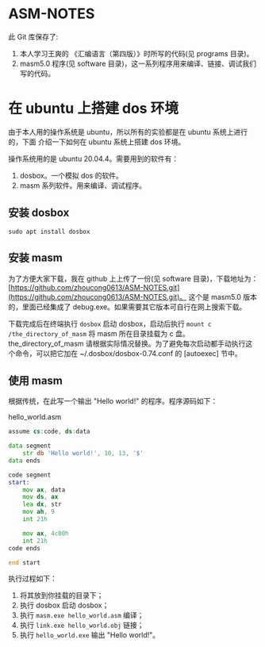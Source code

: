 # ASM-NOTES

此 Git 库保存了:

1. 本人学习王爽的 《汇编语言（第四版）》时所写的代码(见 programs 目录)。
2. masm5.0 程序(见 software 目录)，这一系列程序用来编译、链接、调试我们写的代码。

# 在 ubuntu 上搭建 dos 环境

由于本人用的操作系统是 ubuntu，所以所有的实验都是在 ubuntu 系统上进行的，下面
介绍一下如何在 ubuntu 系统上搭建 dos 环境。

操作系统用的是 ubuntu 20.04.4。需要用到的软件有：

1. dosbox。一个模拟 dos 的软件。
2. masm 系列软件。用来编译、调试程序。

## 安装 dosbox

```
sudo apt install dosbox
```

## 安装 masm

为了方便大家下载，我在 github 上上传了一份(见 software 目录)，下载地址为：[https://github.com/zhoucong0613/ASM-NOTES.git](https://github.com/zhoucong0613/ASM-NOTES.git)。
这个是 masm5.0 版本的，里面已经集成了 debug.exe。如果需要其它版本可自行在网上搜索下载。

下载完成后在终端执行 `dosbox` 启动 dosbox，启动后执行 `mount c /the_directory_of_masm` 将 masm 所在目录挂载为 c 盘。
the\_directory\_of\_masm 请根据实际情况替换。为了避免每次启动都手动执行这个命令，可以把它加在 ~/.dosbox/dosbox-0.74.conf
的 [autoexec] 节中。

## 使用 masm

根据传统，在此写一个输出 "Hello world!" 的程序。程序源码如下：

hello\_world.asm

```asm
assume cs:code, ds:data

data segment
    str db 'Hello world!', 10, 13, '$'
data ends

code segment
start:
    mov ax, data
    mov ds, ax
    lea dx, str
    mov ah, 9
    int 21h

    mov ax, 4c00h
    int 21h
code ends

end start
```

执行过程如下：

1. 将其放到你挂载的目录下；
2. 执行 dosbox 启动 dosbox；
3. 执行 `masm.exe hello_world.asm` 编译；
4. 执行 `link.exe hello_world.obj` 链接；
5. 执行 `hello_world.exe` 输出 "Hello world!"。
